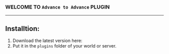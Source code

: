 ### WELCOME TO `Advance to Advance` PLUGIN
---
## Installtion:
1. Download the latest version here:
2. Put it in the `plugins` folder of your world or server.
